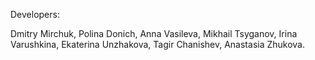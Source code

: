 Developers:

Dmitry Mirchuk,
Polina Donich,
Anna Vasileva,
Mikhail Tsyganov,
Irina Varushkina,
Ekaterina Unzhakova,
Tagir Chanishev,
Anastasia Zhukova.
